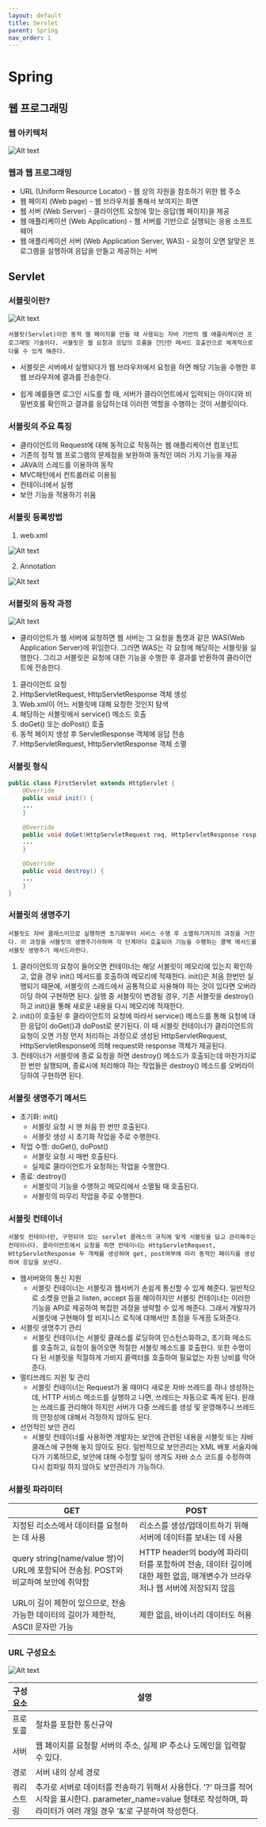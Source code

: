 ```yaml
---
layout: default
title: Servlet
parent: Spring
nav_order: 1
---
```


# Spring

## 웹 프로그래밍

### 웹 아키텍처

![Alt text](images/image8.png)

### 웹과 웹 프로그래밍

- URL (Uniform Resource Locator) - 웹 상의 자원을 참조하기 위한 웹 주소
- 웹 페이지 (Web page) - 웹 브라우저를 통해서 보여지는 화면
- 웹 서버 (Web Server) - 클라이언트 요청에 맞는 응답(웹 페이지)을 제공
- 웹 애플리케이션 (Web Application) - 웹 서버를 기반으로 실행되는 응용 소프트웨어
- 웹 애플리케이션 서버 (Web Application Server, WAS) - 요청이 오면 알맞은 프로그램을 실행하여 응답을 만들고 제공하는 서버

## Servlet

### 서블릿이란?

![Alt text](images/image9.png)

`서블릿(Servlet)이란 동적 웹 페이지를 만들 때 사용되는 자바 기반의 웹 애플리케이션 프로그래밍 기술이다. 서블릿은 웹 요청과 응답의 흐름을 간단한 메서드 호출만으로 체계적으로 다룰 수 있게 해준다.`

- 서블릿은 서버에서 실행되다가 웹 브라우저에서 요청을 하면 해당 기능을 수행한 후 웹 브라우저에 결과를 전송한다.

- 쉽게 예를들면 로그인 시도를 할 때, 서버가 클라이언트에서 입력되는 아이디와 비밀번호를 확인하고 결과를 응답하는데 이러한 역할을 수행하는 것이 서블릿이다.

### 서블릿의 주요 특징

- 클라이언트의 Request에 대해 동적으로 작동하는 웹 애플리케이션 컴포넌트
- 기존의 정적 웹 프로그램의 문제점을 보완하여 동적인 여러 가지 기능을 제공
- JAVA의 스레드를 이용하여 동작
- MVC패턴에서 컨트롤러로 이용됨
- 컨테이너에서 실행
- 보안 기능을 적용하기 쉬움

### 서블릿 등록방법

1. web.xml

![Alt text](images/image10.png)

2. Annotation

![Alt text](images/image11.png)

### 서블릿의 동작 과정

![Alt text](images/image12.png)

- 클라이언트가 웹 서버에 요청하면 웹 서버는 그 요청을 톰캣과 같은 WAS(Web Application Server)에 위임한다. 그러면 WAS는 각 요청에 해당하는 서블릿을 실행한다. 그리고 서블릿은 요청에 대한 기능을 수행한 후 결과를 반환하여 클라이언트에 전송한다.

1. 클라이언트 요청
2. HttpServletRequest, HttpServletResponse 객체 생성
3. Web.xml이 어느 서블릿에 대해 요청한 것인지 탐색
4. 해당하는 서블릿에서 service() 메소드 호출
5. doGet() 또는 doPost() 호출
6. 동적 페이지 생성 후 ServletResponse 객체에 응답 전송
7. HttpServletRequest, HttpServletResponse 객체 소멸

### 서블릿 형식

```java
public class FirstServlet extends HttpServlet {
	@Override
    public void init() {
    ...
	}

    @Override
    public void doGet(HttpServletRequest req, HttpServletResponse resp) {
    ...
    }

    @Override
    public void destroy() {
    ...
    }
}
```

### 서블릿의 생명주기

`서블릿도 자바 클래스이므로 실행하면 초기화부터 서비스 수행 후 소멸하기까지의 과정을 거친다. 이 과정을 서블릿의 생명주기라하며 각 단계마다 호출되어 기능을 수행하는 콜백 메서드를 서블릿 생명주기 메서드라한다.`

1. 클라이언트의 요청이 들어오면 컨테이너는 해당 서블릿이 메모리에 있는지 확인하고, 없을 경우 init() 메서드를 호출하여 메모리에 적재한다. init()은 처음 한번만 실행되기 때문에, 서블릿의 스레드에서 공통적으로 사용해야 하는 것이 있다면 오버라이딩 하여 구현하면 된다. 실행 중 서블릿이 변경될 경우, 기존 서블릿을 destroy()하고 init()을 통해 새로운 내용을 다시 메모리에 적재한다.
2. init()이 호출된 후 클라이언트의 요청에 따라서 service() 메소드를 통해 요청에 대한 응답이 doGet()과 doPost로 분기된다. 이 때 서블릿 컨테이너가 클라이언트의 요청이 오면 가장 먼저 처리하는 과정으로 생성된 HttpServletRequest, HttpServletResponse에 의해 request와 response 객체가 제공된다.
3. 컨테이너가 서블릿에 종료 요청을 하면 destroy() 메소드가 호출되는데 마찬가지로 한 번만 실행되며, 종료시에 처리해야 하는 작업들은 destroy() 메소드를 오버라이딩하여 구현하면 된다.

### 서블릿 생명주기 메서드

- 초기화: init()
  - 서블릿 요청 시 맨 처음 한 번만 호출된다.
  - 서블릿 생성 시 초기화 작업을 주로 수행한다.
- 작업 수행: doGet(), doPost()
  - 서블릿 요청 시 매번 호출된다.
  - 실제로 클라이언트가 요청하는 작업을 수행한다.
- 종료: destroy()
  - 서블릿이 기능을 수행하고 메모리에서 소멸될 때 호출된다.
  - 서블릿의 마무리 작업을 주로 수행한다.

### 서블릿 컨테이너

`서블릿 컨테이너란, 구현되어 있는 servlet 클래스의 규칙에 맞게 서블릿을 담고 관리해주는 컨테이너다. 클라이언트에서 요청을 하면 컨테이너는 HttpServletRequest, HttpServletResponse 두 객체를 생성하여 get, post여부에 따라 동적인 페이지를 생성하여 응답을 보낸다.`

- 웹서버와의 통신 지원
  - 서블릿 컨테이너는 서블릿과 웹서버가 손쉽게 통신할 수 있게 해준다. 일반적으로 소켓을 만들고 listen, accept 등을 해야하지만 서블릿 컨테이너는 이러한 기능을 API로 제공하여 복잡한 과정을 생략할 수 있게 해준다. 그래서 개발자가 서블릿에 구현해야 할 비지니스 로직에 대해서만 초점을 두게끔 도와준다.
- 서블릿 생명주기 관리
  - 서블릿 컨테이너는 서블릿 클래스를 로딩하여 인스턴스화하고, 초기화 메소드를 호출하고, 요청이 들어오면 적절한 서블릿 메소드를 호출한다. 또한 수명이 다 된 서블릿을 적절하게 가비지 콜렉터를 호출하여 필요없는 자원 낭비를 막아준다.
- 멀티쓰레드 지원 및 관리
  - 서블릿 컨테이너는 Request가 올 때마다 새로운 자바 쓰레드를 하나 생성하는데, HTTP 서비스 메소드를 실행하고 나면, 쓰레드는 자동으로 죽게 된다. 원래는 쓰레드를 관리해야 하지만 서버가 다중 쓰레드를 생성 및 운영해주니 쓰레드의 안정성에 대해서 걱정하지 않아도 된다.
- 선언적인 보안 관리
  - 서블릿 컨테이너를 사용하면 개발자는 보안에 관련된 내용을 서블릿 또는 자바 클래스에 구현해 놓지 않아도 된다. 일반적으로 보안관리는 XML 배포 서술자에다가 기록하므로, 보안에 대해 수정할 일이 생겨도 자바 소스 코드를 수정하여 다시 컴파일 하지 않아도 보안관리가 가능하다.

### 서블릿 파라미터

| GET                                                                                | POST                                                                                                                       |
| ---------------------------------------------------------------------------------- | -------------------------------------------------------------------------------------------------------------------------- |
| 지정된 리소스에서 데이터를 요청하는 데 사용                                        | 리소스를 생성/업데이트하기 위해 서버에 데이터를 보내는 데 사용                                                             |
| query string(name/value 쌍)이 URL에 포함되어 전송됨. POST와 비교하여 보안에 취약함 | HTTP header의 body에 파라미터를 포함하여 전송, 데이터 길이에 대한 제한 없음, 매개변수가 브라우저나 웹 서버에 저장되지 않음 |
| URL이 길이 제한이 있으므로, 전송 가능한 데이터의 길이가 제한적, ASCII 문자만 가능  | 제한 없음, 바이너리 데이터도 허용                                                                                          |

### URL 구성요소

![Alt text](images/image13.png)

| 구성요소    | 설명                                                                                                                                                                       |
| ----------- | -------------------------------------------------------------------------------------------------------------------------------------------------------------------------- |
| 프로토콜    | 절차를 포함한 통신규약                                                                                                                                                     |
| 서버        | 웹 페이지를 요청할 서버의 주소, 실제 IP 주소나 도메인을 입력할 수 있다.                                                                                                    |
| 경로        | 서버 내의 상세 경로                                                                                                                                                        |
| 쿼리 스트링 | 추가로 서버로 데이터를 전송하기 위해서 사용한다. '?' 마크를 적어 시작을 표시한다. parameter_name=value 형태로 작성하며, 파라미터가 여러 개일 경우 '&'로 구분하여 작성한다. |
